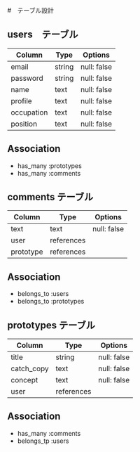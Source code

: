 #　テーブル設計

## users　テーブル

| Column       | Type   | Options     |
|--------------|--------|-------------|
| email        | string | null: false |
| password     | string | null: false |
| name         | text   | null: false |
| profile      | text   | null: false |
| occupation   | text   | null: false |
| position     | text   | null: false |

## Association

- has_many :prototypes
- has_many :comments

## comments テーブル

| Column    | Type       | Options     |
|-----------|------------|-------------|
| text      | text       | null: false |
| user      | references |             |
| prototype | references |             |

## Association

- belongs_to :users
- belongs_to :prototypes

## prototypes テーブル

| Column     | Type          | Options     |
|------------|---------------|-------------|
| title      | string        | null: false |
| catch_copy | text          | null: false |
| concept    | text          | null: false |
| user       | references    |             |

## Association

- has_many :comments
- belongs_tp :users